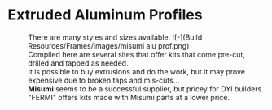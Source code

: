 # Extruded Aluminum Profiles
<d1>
    <dd>There are many styles and sizes available. ![-](Build Resources/Frames/images/misumi alu prof.png)</dd>
    <dd>Compiled here are several sites that offer kits that come pre-cut, drilled and tapped as needed.</dd>
    <dd>It is possible to buy extrusions and do the work, but it may prove expensive due to broken taps and mis-cuts...</dd>
    <dd><b>Misumi</b> seems to be a successful supplier, but pricey for DYI builders.</dd>
    <dd>"FERMI" offers kits made with Misumi parts at a lower price.</dd>
</d1>
